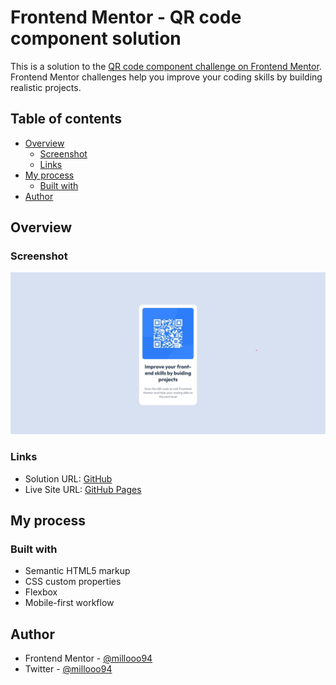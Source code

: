# Frontend Mentor - QR code component solution

This is a solution to the [QR code component challenge on Frontend Mentor](https://www.frontendmentor.io/challenges/qr-code-component-iux_sIO_H). Frontend Mentor challenges help you improve your coding skills by building realistic projects.

## Table of contents

- [Overview](#overview)
  - [Screenshot](#screenshot)
  - [Links](#links)
- [My process](#my-process)
  - [Built with](#built-with)
- [Author](#author)

## Overview

### Screenshot

![Screenshot](./screenshot/screenshot.jpg)

### Links

- Solution URL: [GitHub](https://github.com/millooo94/qr-code-component/)
- Live Site URL: [GitHub Pages](https://millooo94.github.io/qr-code-component/)

## My process

### Built with

- Semantic HTML5 markup
- CSS custom properties
- Flexbox
- Mobile-first workflow

## Author

- Frontend Mentor - [@millooo94](https://www.frontendmentor.io/profile/millooo94)
- Twitter - [@millooo94](https://twitter.com/millooo94)
